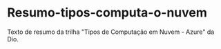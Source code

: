 # Resumo-tipos-computa-o-nuvem
Texto de resumo da trilha "Tipos de Computação em Nuvem - Azure" da Dio.
